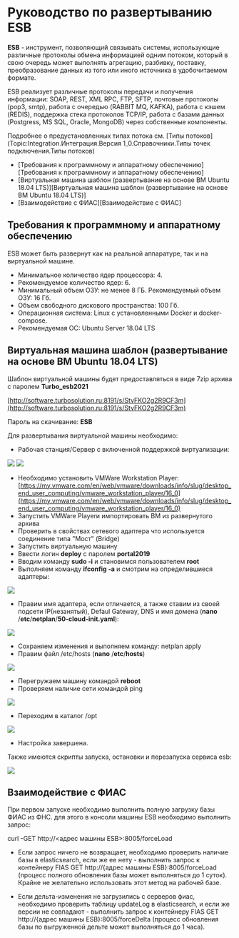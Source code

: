 ﻿<META Name="keywords" Content="ESB">
<link rel=stylesheet href="topic:style.css" type="text/css">

# Руководство по развертыванию ESB
 
**ESB** - инструмент, позволяющий связывать системы, использующие различные протоколы обмена информацией одним потоком, который в свою очередь может выполнять агрегацию, разбивку, поставку, преобразование данных из того или иного источника в удобочитаемом формате.

ESB реализует различные протоколы передачи и получения информации: SOAP, REST, XML RPC, FTP, SFTP, почтовые протоколы (pop3, smtp), работа с очередью (RABBIT MQ, KAFKA), работа с кэшем (REDIS), поддержка стека протоколов TCP/IP, работа с базами данных (Postgress, MS SQL, Oracle, MongoDB) через собственные компоненты.

Подробнее о предустановленных типах потока см. [Типы потоков](Topic:Integration.Интеграция.Версия 1_0.Справочники.Типы точек подключения.Типы потоков)

* [Требования к программному и аппаратному обеспечению][Требования к программному и аппаратному обеспечению]
* [Виртуальная машина шаблон (развертывание на основе ВМ Ubuntu 18.04 LTS)][Виртуальная машина шаблон (развертывание на основе ВМ Ubuntu 18.04 LTS)]
* [Взаимодействие с ФИАС][Взаимодействие с ФИАС]


## Требования к программному и аппаратному обеспечению

ESB может быть развернут как на реальной аппаратуре, так и на виртуальной машине.

* Минимальное количество ядер процессора: 4.
* Рекомендуемое количество ядер: 6.
* Минимальный объем ОЗУ: не менее 8 ГБ. Рекомендуемый объем ОЗУ: 16 Гб.
* Объем свободного дискового пространства: 100 Гб.
* Операционная система: Linux с установленными Docker и docker-compose.
* Рекомендуемая ОС: Ubuntu Server 18.04 LTS





## Виртуальная машина шаблон (развертывание на основе ВМ Ubuntu 18.04 LTS)



Шаблон виртуальной машины будет предоставляться в виде 7zip архива с паролем **Turbo_esb2021**

[http://software.turbosolution.ru:8191/s/StvFKO2g2R9CF3m](http://software.turbosolution.ru:8191/s/StvFKO2g2R9CF3m)

Пароль на скачивание: **ESB**

Для развертывания виртуальной машины необходимо:

- Рабочая станция/Сервер с включенной поддержкой виртуализации:

![](topic:Integration.AddFiles.Screenshot_11173.jpg) ![](topic:Integration.AddFiles.Screenshot_11174.jpg)

- Необходимо установить VMWare Workstation Player: [https://my.vmware.com/en/web/vmware/downloads/info/slug/desktop_end_user_computing/vmware_workstation_player/16_0](https://my.vmware.com/en/web/vmware/downloads/info/slug/desktop_end_user_computing/vmware_workstation_player/16_0)
- Запустить VMWare Playerи импортировать ВМ из развернутого архива
- Проверить в свойствах сетевого адаптера что используется соединение типа "Мост" (Bridge)
- Запустить виртуальную машину
- Ввести логин **deploy** с паролем **portal2019**
- Вводим команду **sudo -i** и становимся пользователем **root**
- Выполняем команду **ifconfig -a** и смотрим на определившиеся адаптеры:

![](topic:Integration.AddFiles.Screenshot_11175.jpg)


- Правим имя адаптера, если отличается, а также ставим из своей подсети IP(незанятый), Defaul Gateway, DNS и имя домена (**nano** /**etc**/**netplan**/**50-cloud-init.yaml**):

![](topic:Integration.AddFiles.Screenshot_11176.jpg)

- Сохраняем изменения и выполняем команду: netplan apply
- Правим файл /etc/hosts (**nano** /**etc**/**hosts**)

![](topic:Integration.AddFiles.Screenshot_11177.jpg)

- Перегружаем машину командой **reboot**
- Проверяем наличие сети командой ping <IP default gateway>

![](topic:Integration.AddFiles.Screenshot_11178.jpg)

- Переходим в каталог /opt

![](topic:Integration.AddFiles.Screenshot_11179.jpg)

- Настройка завершена.



Также имеются скрипты запуска, остановки и перезапуска сервиса esb:

![](topic:Integration.AddFiles.Screenshot_11180.jpg)

<!--

## Установка пакетов

Установить docker

Установка пакетов:

    sudo apt update
    sudo apt install docker docker-compose nano

## Настройка каталогов

Создаем в папке `/opt` каталог esb и делаем `chmod 775 /opt/esb`

Создаем каталоги

    cd /opt
    sudo mkdir esb
    sudo chmod 775 esb -R
 
    cd /opt/esb
    nano docker-compose.yml

Создаем файл `/opt/esb/docker-compose.yml` следующего содержания:

docker-compose.yml

    version: '2'
    services:
    ESBApp:
        image: registry-context.cbg.local/turbo/turbo-esb:dev
        stdin_open: true
        restart: always
        volumes:
        - /opt/esb/logs:/var/log
        tty: true
        ports:
        - 8001:8001/tcp

## Разворачивание контейнеров из репозитория

Выполняем вход в репозиторий

Переходим в каталог `/opt/esb`

Разворачиваем контейнер: `р docker-compose up -d`

Командой `docker-compose ps` проверяем результат

<img src="Topic:Integration.AddFiles.ScreenShots.docker.png" class="screenshot"/>



## Переменные окружения

Для корректной работы контейнеров, перед запуском нужно настроить переменные среды исполнения приложения.

Выполняем команду

    cd /opt
    nano .env

Увидим следующее содержимое:

<img src="Topic:Integration.AddFiles.ScreenShots.variables.png" class="screenshot"/>

Изменяем под свое окружение.

## Описание параметров

* POSTGRES_USER=postgres - имя пользователя БД PostgreSQL

* POSTGRES_PASSWORD=postgres - пароль пользователя БД PostgreSQL
* POSTGRES_DB=esb-flows - база данных ESB PostgreSQL

* MONGO_HOST=localhost - опция хоста сервера MongoDB
* MONGO_DATABASE=portal - база данных MongoDB

* TURBO_HOST=http://111.111.111.111:91 - опция http сервера TURBO
* ESB_HOST=http://EsbApp - не менять
* HOST_NAME= - наименование текущего домена проекта (портала, например *www.my-portal.ru*)

* SENDER_CODE_LENGTH=6 - длина кода подтверждения проверок
* SENDER_PROVIDER=EMAIL - EMAIL, SMS_CENTER, UNISENDER - тип рассыльщика оповещений действий портала (EMAIL - обычный почтовый рассыльщик, SMS_CENTER (https://smsc.ru/), UNISENDER (https://www.unisender.com/) - смс информирование)

* MAIL_SENDER_NAME=context-it.ru - имя рассылки, от которого приходит почта
* MAIL_SENDER_HOST=111.111.111.111 - хост сервера почтовой рассылки
* MAIL_SENDER_PORT=465 - порт сервера
* MAIL_SENDER_USERNAME=user - имя пользователя почтовой рассылки
* MAIL_SENDER_UPASSWORD='!QAZ1qaz' - пароль
* MAIL_SENDER_PROTOCOL=smtp - протокол сервера
* MAIL_SENDER_STARTTLS_ENABLE=false - https://ru.wikipedia.org/wiki/STARTTLS 
* MAIL_SENDER_AUTH_ENABLE=true - серверная аутентификация

* SMS_CENTER_SENDER_USERNAME=user1 - имя пользователя сервиса SMS_CENTER
* SMS_CENTER_SENDER_PASSWORD=password1 - пароль пользователя SMS_CENTER
* SMS_CENTER_SENDER_NAME=Turbo Portal - имя отправителя SMS_CENTER

* UNI_SENDER_KEY=api_key - приватный ключ пользователя UNISENDER
* UNI_SENDER_FORMAT=JSON
* UNI_SENDER_NAME=Turbo Portal - имя отправителя UNISENDER

 -->
##  Взаимодействие с ФИАС

При первом запуске необходимо выполнить полную загрузку базы ФИАС из ФНС. для этого в консоли машины ESB необходимо выполнить запрос:

curl -GET http://<адрес машины ESB>:8005/forceLoad

- Если запрос ничего не возвращает, необходимо проверить наличие базы в elasticsearch, если же ее нету - выполнить запрос к контейнеру FIAS GET http://{адрес машины ESB}:8005/forceLoad (процесс полного обновления базы может выполняться до 1 суток). Крайне не желательно использовать этот метод на рабочей базе.

- Если дельта-изменения не загрузились с серверов фиас, необходимо проверить таблицу updateLog в elasticsearch, и если же версии не совпадают - выполнить запрос к контейнеру FIAS GET http://{адрес машины ESB}:8005/forceDelta (процесс обновления базы по выгруженной дельте может выполняться до 1 часа).